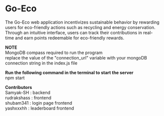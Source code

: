 # Go-Eco
The Go-Eco web application incentivizes sustainable behavior by rewarding users for eco-friendly actions such as recycling and energy conservation. Through an intuitive interface, users can track their contributions in real-time and earn points redeemable for eco-friendly rewards.

**NOTE**<br>
MongoDB compass required to run the program<br>
replace the value of the "connection_url" variable with your mongoDB connection string in the index.js file

**Run the following command in the terminal to start the server**<br>
npm start

**Contributors**<br>
Samyak-SH : backend<br>
rudrakshass : frontend<br>
shubam341 : login page frontend<br>
yashxxxhh : leaderboard frontend<br>
